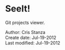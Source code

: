 SeeIt!
======

Git projects viewer.


Author: Cris Stanza  
Create date: Jul-19-2012  
Last modified: Jul-19-2012

